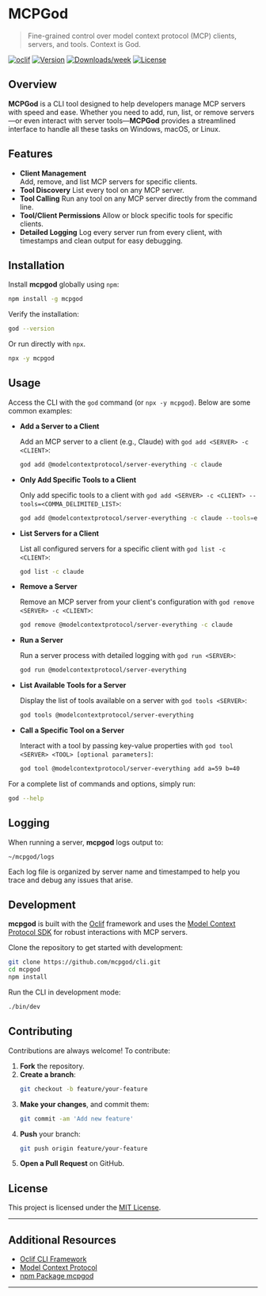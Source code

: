 # MCPGod
> Fine-grained control over model context protocol (MCP) clients, servers, and tools. Context is God.

[![oclif](https://img.shields.io/badge/cli-oclif-brightgreen.svg)](https://oclif.io)
[![Version](https://img.shields.io/npm/v/mcpgod.svg)](https://npmjs.org/package/mcpgod)
[![Downloads/week](https://img.shields.io/npm/dw/mcpgod.svg)](https://npmjs.org/package/mcpgod)
[![License](https://img.shields.io/npm/l/mcpgod.svg)](LICENSE)

## Overview

**MCPGod** is a CLI tool designed to help developers manage MCP servers with speed and ease. Whether you need to add, run, list, or remove servers—or even interact with server tools—**MCPGod** provides a streamlined interface to handle all these tasks on Windows, macOS, or Linux.

## Features

- **Client Management**  
  Add, remove, and list MCP servers for specific clients.
- **Tool Discovery**
  List every tool on any MCP server.
- **Tool Calling**
  Run any tool on any MCP server directly from the command line.
- **Tool/Client Permissions**
  Allow or block specific tools for specific clients.
- **Detailed Logging**
  Log every server run from every client, with timestamps and clean output for easy debugging.

## Installation

Install **mcpgod** globally using `npm`:

```sh
npm install -g mcpgod
```

Verify the installation:

```sh
god --version
```

Or run directly with `npx`.

```sh
npx -y mcpgod
```

## Usage

Access the CLI with the `god` command (or `npx -y mcpgod`). Below are some common examples:

- **Add a Server to a Client**

  Add an MCP server to a client (e.g., Claude) with `god add <SERVER> -c <CLIENT>`:

  ```sh
  god add @modelcontextprotocol/server-everything -c claude
  ```

- **Only Add Specific Tools to a Client**

  Only add specific tools to a client with `god add <SERVER> -c <CLIENT> --tools=<COMMA_DELIMITED_LIST>`:

  ```sh
  god add @modelcontextprotocol/server-everything -c claude --tools=echo,add
  ```

- **List Servers for a Client**

  List all configured servers for a specific client with `god list -c <CLIENT>`:

  ```sh
  god list -c claude
  ```

- **Remove a Server**

  Remove an MCP server from your client's configuration with `god remove <SERVER> -c <CLIENT>`:

  ```sh
  god remove @modelcontextprotocol/server-everything -c claude
  ```

- **Run a Server**

  Run a server process with detailed logging with `god run <SERVER>`:

  ```sh
  god run @modelcontextprotocol/server-everything
  ```

- **List Available Tools for a Server**

  Display the list of tools available on a server with `god tools <SERVER>`:

  ```sh
  god tools @modelcontextprotocol/server-everything
  ```

- **Call a Specific Tool on a Server**

  Interact with a tool by passing key-value properties with `god tool <SERVER> <TOOL> [optional parameters]`:

  ```sh
  god tool @modelcontextprotocol/server-everything add a=59 b=40
  ```

For a complete list of commands and options, simply run:

```sh
god --help
```


## Logging

When running a server, **mcpgod** logs output to:

```plaintext
~/mcpgod/logs
```

Each log file is organized by server name and timestamped to help you trace and debug any issues that arise.

## Development

**mcpgod** is built with the [Oclif](https://oclif.io) framework and uses the [Model Context Protocol SDK](https://modelcontextprotocol.org) for robust interactions with MCP servers.

Clone the repository to get started with development:

```sh
git clone https://github.com/mcpgod/cli.git
cd mcpgod
npm install
```

Run the CLI in development mode:

```sh
./bin/dev
```

## Contributing

Contributions are always welcome! To contribute:

1. **Fork** the repository.
2. **Create a branch**:  
   ```sh
   git checkout -b feature/your-feature
   ```
3. **Make your changes**, and commit them:  
   ```sh
   git commit -am 'Add new feature'
   ```
4. **Push** your branch:  
   ```sh
   git push origin feature/your-feature
   ```
5. **Open a Pull Request** on GitHub.

## License

This project is licensed under the [MIT License](LICENSE).

---

## Additional Resources

- [Oclif CLI Framework](https://oclif.io)
- [Model Context Protocol](https://modelcontextprotocol.org)
- [npm Package mcpgod](https://npmjs.org/package/mcpgod)

---
